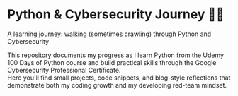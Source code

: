 # Python & Cybersecurity Journey 🚀🔐

A learning journey: walking (sometimes crawling) through Python and Cybersecurity

This repository documents my progress as I learn Python from the Udemy 100 Days of Python course and build practical skills through the Google Cybersecurity Professional Certificate.  
Here you'll find small projects, code snippets, and blog-style reflections that demonstrate both my coding growth and my developing red-team mindset.
